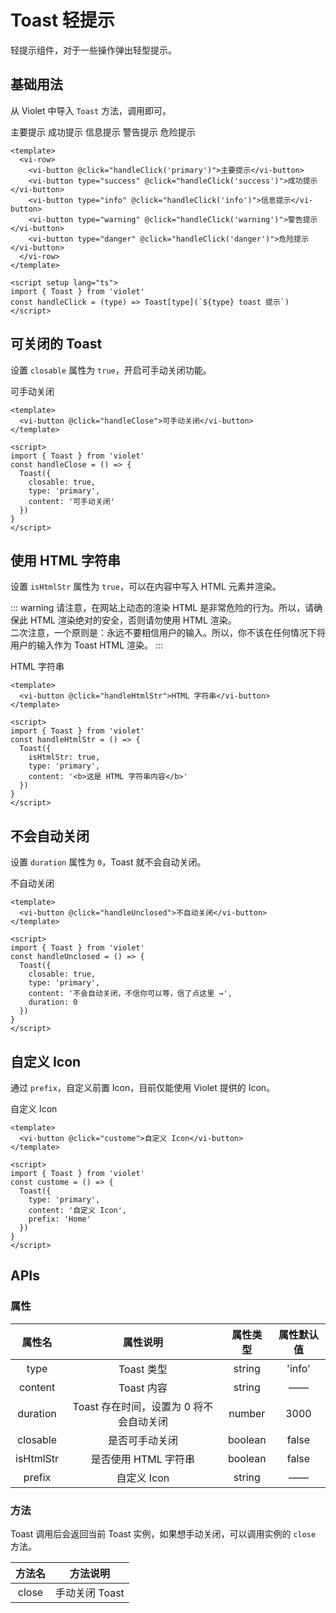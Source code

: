 <script setup lang="ts">
import { Toast } from '../../packages/components/Toast'

const handleClick = (type) => Toast[type](`${type} toast 提示`)

const handleHtmlStr = () => {
  Toast({
    isHtmlStr: true,
    type: 'primary',
    content: '<b>这是 HTML 字符串内容</b>'
  })
}

const handleClose = () => {
  Toast({
    closable: true,
    type: 'primary',
    content: '可手动关闭'
  })
}

const handleUnclosed = () => {
  Toast({
    closable: true,
    type: 'primary',
    content: '不会自动关闭，不信你可以等，信了点这里 →',
    duration: 0
  })
}

const custome = () => {
  Toast({
    type: 'primary',
    content: '自定义 Icon',
    prefix: 'Home'
  })
}
</script>

# Toast 轻提示

轻提示组件，对于一些操作弹出轻型提示。

## 基础用法

从 Violet 中导入 `Toast` 方法，调用即可。

<div class="examples">
  <vi-row>
    <vi-button @click="handleClick('primary')">主要提示</vi-button>
    <vi-button type="success" @click="handleClick('success')">成功提示</vi-button>
    <vi-button type="info" @click="handleClick('info')">信息提示</vi-button>
    <vi-button type="warning" @click="handleClick('warning')">警告提示</vi-button>
    <vi-button type="danger" @click="handleClick('danger')">危险提示</vi-button>
  </vi-row>
</div>

```vue
<template>
  <vi-row>
    <vi-button @click="handleClick('primary')">主要提示</vi-button>
    <vi-button type="success" @click="handleClick('success')">成功提示</vi-button>
    <vi-button type="info" @click="handleClick('info')">信息提示</vi-button>
    <vi-button type="warning" @click="handleClick('warning')">警告提示</vi-button>
    <vi-button type="danger" @click="handleClick('danger')">危险提示</vi-button>
  </vi-row>
</template>

<script setup lang="ts">
import { Toast } from 'violet'
const handleClick = (type) => Toast[type](`${type} toast 提示`)
</script>
```

## 可关闭的 Toast

设置 `closable` 属性为 `true`，开启可手动关闭功能。

<div class="examples">
  <vi-button @click="handleClose">可手动关闭</vi-button>
</div>

```vue
<template>
  <vi-button @click="handleClose">可手动关闭</vi-button>
</template>

<script>
import { Toast } from 'violet'
const handleClose = () => {
  Toast({
    closable: true,
    type: 'primary',
    content: '可手动关闭'
  })
}
</script>
```

## 使用 HTML 字符串

设置 `isHtmlStr` 属性为 `true`，可以在内容中写入 HTML 元素并渲染。

::: warning
请注意，在网站上动态的渲染 HTML 是非常危险的行为。所以，请确保此 HTML 渲染绝对的安全，否则请勿使用 HTML 渲染。<br />
二次注意，一个原则是：永远不要相信用户的输入。所以，你不该在任何情况下将用户的输入作为 Toast HTML 渲染。
:::

<div class="examples">
  <vi-button @click="handleHtmlStr">HTML 字符串</vi-button>
</div>

```vue
<template>
  <vi-button @click="handleHtmlStr">HTML 字符串</vi-button>
</template>

<script>
import { Toast } from 'violet'
const handleHtmlStr = () => {
  Toast({
    isHtmlStr: true,
    type: 'primary',
    content: '<b>这是 HTML 字符串内容</b>'
  })
}
</script>
```

## 不会自动关闭

设置 `duration` 属性为 `0`，Toast 就不会自动关闭。

<div class="examples">
  <vi-button @click="handleUnclosed">不自动关闭</vi-button>
</div>

```vue
<template>
  <vi-button @click="handleUnclosed">不自动关闭</vi-button>
</template>

<script>
import { Toast } from 'violet'
const handleUnclosed = () => {
  Toast({
    closable: true,
    type: 'primary',
    content: '不会自动关闭，不信你可以等，信了点这里 →',
    duration: 0
  })
}
</script>
```

## 自定义 Icon

通过 `prefix`，自定义前置 Icon，目前仅能使用 Violet 提供的 Icon。

<div class="examples">
  <vi-button @click="custome">自定义 Icon</vi-button>
</div>

```vue
<template>
  <vi-button @click="custome">自定义 Icon</vi-button>
</template>

<script>
import { Toast } from 'violet'
const custome = () => {
  Toast({
    type: 'primary',
    content: '自定义 Icon',
    prefix: 'Home'
  })
}
</script>
```

## APIs

### 属性

| 属性名 | 属性说明 | 属性类型 | 属性默认值 |
| :---: | :---: | :---: | :---: |
| type | Toast 类型 | string | 'info' |
| content | Toast 内容 | string | —— |
| duration | Toast 存在时间，设置为 0 将不会自动关闭 | number | 3000 |
| closable | 是否可手动关闭 | boolean | false |
| isHtmlStr | 是否使用 HTML 字符串 | boolean | false |
| prefix | 自定义 Icon | string | —— |

### 方法

Toast 调用后会返回当前 Toast 实例，如果想手动关闭，可以调用实例的 `close` 方法。

| 方法名 | 方法说明 |
| :---: | :---: |
| close | 手动关闭 Toast |
